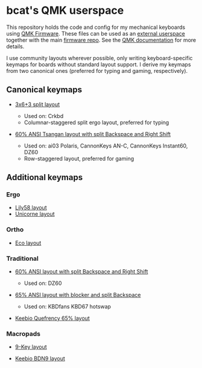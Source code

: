 # bcat's QMK userspace

This repository holds the code and config for my mechanical keyboards using [QMK
Firmware](https://qmk.fm/). These files can be used as an [external
userspace](https://github.com/qmk/qmk_userspace) together with the main
[firmware repo](https://github.com/qmk/qmk_firmware). See the [QMK
documentation](https://docs.qmk.fm/#/newbs_external_userspace) for more details.

I use community layouts wherever possible, only writing keyboard-specific
keymaps for boards without standard layout support. I derive my keymaps from two
canonical ones (preferred for typing and gaming, respectively).

## Canonical keymaps

* [3x6+3 split layout](layouts/split_3x6_3/bcat)
  * Used on: Crkbd
  * Columnar-staggered split ergo layout, preferred for typing

* [60% ANSI Tsangan layout with split Backspace and Right
  Shift](layouts/60_ansi_tsangan_split_bs_rshift/bcat)
  * Used on: ai03 Polaris, CannonKeys AN-C, CannonKeys Instant60, DZ60
  * Row-staggered layout, preferred for gaming

## Additional keymaps

### Ergo

* [Lily58 layout](keyboards/lily58/keymaps/bcat)
* [Unicorne layout](keyboards/yanghu/unicorne/keymaps/bcat)

### Ortho

* [Eco layout](keyboards/eco/keymaps/bcat)

### Traditional

* [60% ANSI layout with split Backspace and Right
  Shift](layouts/60_ansi_split_bs_rshift/bcat)
  * Used on: DZ60

* [65% ANSI layout with blocker and split
  Backspace](layouts/65_ansi_blocker_split_bs/bcat)
  * Used on: KBDfans KBD67 hotswap

* [Keebio Quefrency 65% layout](keyboards/keebio/quefrency/keymaps/bcat)

### Macropads

* [9-Key layout](keyboards/9key/keymaps/bcat)

* [Keebio BDN9 layout](keyboards/keebio/bdn9/keymaps/bcat)
